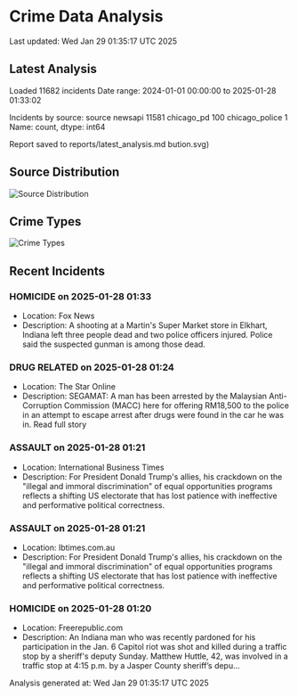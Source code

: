 # Crime Data Analysis
Last updated: Wed Jan 29 01:35:17 UTC 2025

## Latest Analysis

Loaded 11682 incidents
Date range: 2024-01-01 00:00:00 to 2025-01-28 01:33:02

Incidents by source:
source
newsapi           11581
chicago_pd          100
chicago_police        1
Name: count, dtype: int64

Report saved to reports/latest_analysis.md
bution.svg)

## Source Distribution
![Source Distribution](images/source_distribution.svg)

## Crime Types
![Crime Types](images/crime_types.svg)

## Recent Incidents

### HOMICIDE on 2025-01-28 01:33
- Location: Fox News
- Description: A shooting at a Martin's Super Market store in Elkhart, Indiana left three people dead and two police officers injured. Police said the suspected gunman is among those dead.


### DRUG RELATED on 2025-01-28 01:24
- Location: The Star Online
- Description: SEGAMAT: A man has been arrested by the Malaysian Anti-Corruption Commission (MACC) here for offering RM18,500 to the police in an attempt to escape arrest after drugs were found in the car he was in. Read full story


### ASSAULT on 2025-01-28 01:21
- Location: International Business Times
- Description: For President Donald Trump's allies, his crackdown on the "illegal and immoral discrimination" of equal opportunities programs reflects a shifting US electorate that has lost patience with ineffective and performative political correctness.


### ASSAULT on 2025-01-28 01:21
- Location: Ibtimes.com.au
- Description: For President Donald Trump's allies, his crackdown on the "illegal and immoral discrimination" of equal opportunities programs reflects a shifting US electorate that has lost patience with ineffective and performative political correctness.


### HOMICIDE on 2025-01-28 01:20
- Location: Freerepublic.com
- Description: An Indiana man who was recently pardoned for his participation in the Jan. 6 Capitol riot was shot and killed during a traffic stop by a sheriff's deputy Sunday. Matthew Huttle, 42, was involved in a traffic stop at 4:15 p.m. by a Jasper County sheriff’s depu…

Analysis generated at: Wed Jan 29 01:35:17 UTC 2025
